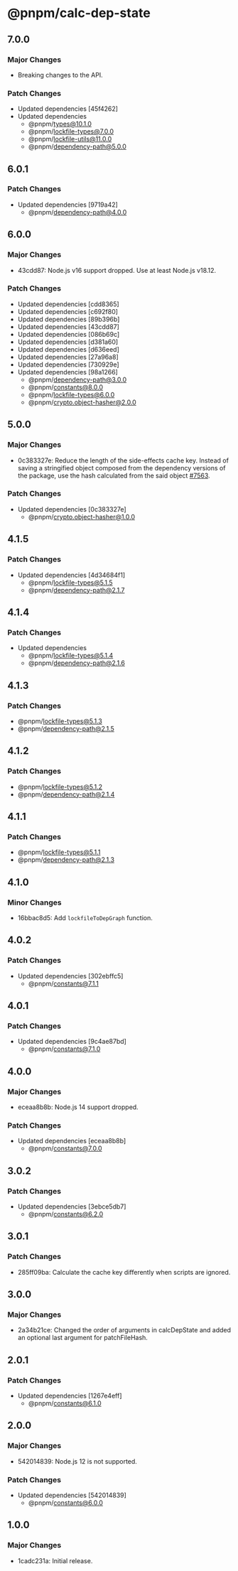 # @pnpm/calc-dep-state

## 7.0.0

### Major Changes

- Breaking changes to the API.

### Patch Changes

- Updated dependencies [45f4262]
- Updated dependencies
  - @pnpm/types@10.1.0
  - @pnpm/lockfile-types@7.0.0
  - @pnpm/lockfile-utils@11.0.0
  - @pnpm/dependency-path@5.0.0

## 6.0.1

### Patch Changes

- Updated dependencies [9719a42]
  - @pnpm/dependency-path@4.0.0

## 6.0.0

### Major Changes

- 43cdd87: Node.js v16 support dropped. Use at least Node.js v18.12.

### Patch Changes

- Updated dependencies [cdd8365]
- Updated dependencies [c692f80]
- Updated dependencies [89b396b]
- Updated dependencies [43cdd87]
- Updated dependencies [086b69c]
- Updated dependencies [d381a60]
- Updated dependencies [d636eed]
- Updated dependencies [27a96a8]
- Updated dependencies [730929e]
- Updated dependencies [98a1266]
  - @pnpm/dependency-path@3.0.0
  - @pnpm/constants@8.0.0
  - @pnpm/lockfile-types@6.0.0
  - @pnpm/crypto.object-hasher@2.0.0

## 5.0.0

### Major Changes

- 0c383327e: Reduce the length of the side-effects cache key. Instead of saving a stringified object composed from the dependency versions of the package, use the hash calculated from the said object [#7563](https://github.com/pnpm/pnpm/pull/7563).

### Patch Changes

- Updated dependencies [0c383327e]
  - @pnpm/crypto.object-hasher@1.0.0

## 4.1.5

### Patch Changes

- Updated dependencies [4d34684f1]
  - @pnpm/lockfile-types@5.1.5
  - @pnpm/dependency-path@2.1.7

## 4.1.4

### Patch Changes

- Updated dependencies
  - @pnpm/lockfile-types@5.1.4
  - @pnpm/dependency-path@2.1.6

## 4.1.3

### Patch Changes

- @pnpm/lockfile-types@5.1.3
- @pnpm/dependency-path@2.1.5

## 4.1.2

### Patch Changes

- @pnpm/lockfile-types@5.1.2
- @pnpm/dependency-path@2.1.4

## 4.1.1

### Patch Changes

- @pnpm/lockfile-types@5.1.1
- @pnpm/dependency-path@2.1.3

## 4.1.0

### Minor Changes

- 16bbac8d5: Add `lockfileToDepGraph` function.

## 4.0.2

### Patch Changes

- Updated dependencies [302ebffc5]
  - @pnpm/constants@7.1.1

## 4.0.1

### Patch Changes

- Updated dependencies [9c4ae87bd]
  - @pnpm/constants@7.1.0

## 4.0.0

### Major Changes

- eceaa8b8b: Node.js 14 support dropped.

### Patch Changes

- Updated dependencies [eceaa8b8b]
  - @pnpm/constants@7.0.0

## 3.0.2

### Patch Changes

- Updated dependencies [3ebce5db7]
  - @pnpm/constants@6.2.0

## 3.0.1

### Patch Changes

- 285ff09ba: Calculate the cache key differently when scripts are ignored.

## 3.0.0

### Major Changes

- 2a34b21ce: Changed the order of arguments in calcDepState and added an optional last argument for patchFileHash.

## 2.0.1

### Patch Changes

- Updated dependencies [1267e4eff]
  - @pnpm/constants@6.1.0

## 2.0.0

### Major Changes

- 542014839: Node.js 12 is not supported.

### Patch Changes

- Updated dependencies [542014839]
  - @pnpm/constants@6.0.0

## 1.0.0

### Major Changes

- 1cadc231a: Initial release.
